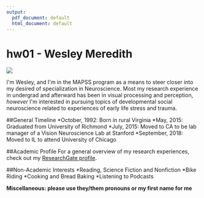```yaml
---
output:
  pdf_document: default
  html_document: default
---
```

# hw01 - Wesley Meredith

![](~/Desktop/IMG_0575.jpg)

I'm Wesley, and I'm in the MAPSS program as a means to steer closer into my desired of specialization in Neuroscience. Most my research experience in undergrad and afterward has been in visual processing and perception, _however_ I'm interested in pursuing topics of developmental social neuroscience related to experiences of early life stress and trauma.

##General Timeline
*October, 1992: Born in rural Virginia
*May, 2015: Graduated from University of Richmond
*July, 2015: Moved to CA to be lab manager of a Vision Neuroscience Lab at Stanford
*September, 2018: Moved to IL to attend University of Chicago

##Academic Profile
For a general overview of my research experiences, check out my [ResearchGate profile](https://www.researchgate.net/profile/Wesley_Meredith).

##Non-Academic Interests
*Reading, Science Fiction and Nonfiction
*Bike Riding
*Cooking and Bread Baking
*Listening to Podcasts

__Miscellaneous: please use they/them pronouns or my first name for me__